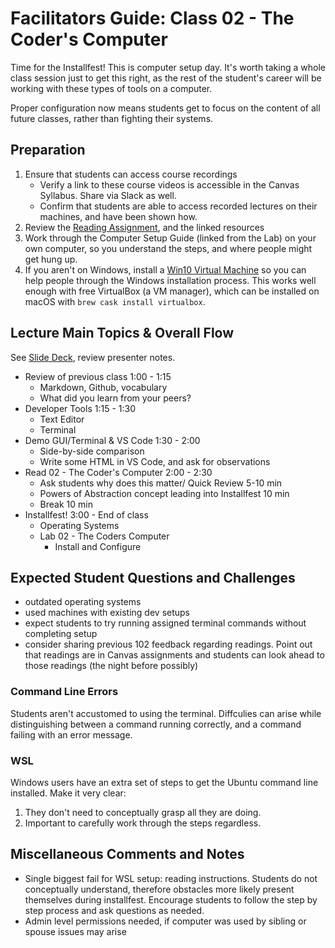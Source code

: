# Facilitators Guide: Class 02 - The Coder's Computer

Time for the Installfest! This is computer setup day. It's worth taking a whole class session just to get this right, as the rest of the student's career will be working with these types of tools on a computer. 

Proper configuration now means students get to focus on the content of all future classes, rather than fighting their systems. 

## Preparation

1. Ensure that students can access course recordings
    - Verify a link to these course videos is accessible in the Canvas Syllabus. Share via Slack as well.
    - Confirm that students are able to access recorded lectures on their machines, and have been shown how.
1. Review the [Reading Assignment](../DISCUSSION.md), and the linked resources
1. Work through the Computer Setup Guide (linked from the Lab) on your own computer, so you understand the steps, and where people might get hung up. 
1. If you aren't on Windows, install a [Win10 Virtual Machine](https://developer.microsoft.com/en-us/microsoft-edge/tools/vms/) so you can help people through the Windows installation process. This works well enough with free VirtualBox (a VM manager), which can be installed on macOS with `brew cask install virtualbox`. 

## Lecture Main Topics & Overall Flow

See [Slide Deck](https://docs.google.com/presentation/d/1A5HceeyBY6iZ-yEidix8lI2JLQViYxFbNK8Ij2UWgHs/edit), review presenter notes.

- Review of previous class 1:00 - 1:15
  - Markdown, Github, vocabulary
  - What did you learn from your peers?
- Developer Tools 1:15 - 1:30
  - Text Editor
  - Terminal
- Demo GUI/Terminal & VS Code 1:30 - 2:00
  - Side-by-side comparison
  - Write some HTML in VS Code, and ask for observations
- Read 02 - The Coder's Computer 2:00 - 2:30
  - Ask students why does this matter/ Quick Review 5-10 min
  - Powers of Abstraction concept leading into Installfest 10 min
  - Break 10 min
- Installfest! 3:00 - End of class
  - Operating Systems
  - Lab 02 - The Coders Computer
    - Install and Configure

## Expected Student Questions and Challenges

- outdated operating systems
- used machines with existing dev setups
- expect students to try running assigned terminal commands without completing setup
- consider sharing previous 102 feedback regarding readings.  Point out that readings are in Canvas assignments and students can look ahead to those readings (the night before possibly)

### Command Line Errors

Students aren't accustomed to using the terminal.  Diffculies can arise while distinguishing between a command running correctly, and a command failing with an error message. 

### WSL

Windows users have an extra set of steps to get the Ubuntu command line installed. Make it very clear: 

1. They don't need to conceptually grasp all they are doing.
2. Important to carefully work through the steps regardless. 

## Miscellaneous Comments and Notes

- Single biggest fail for WSL setup:  reading instructions.  Students do not conceptually understand, therefore obstacles more likely present themselves during installfest.  Encourage students to follow the step by step process and ask questions as needed.
- Admin level permissions needed, if computer was used by sibling or spouse issues may arise
